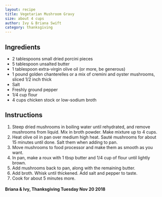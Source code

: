 ```yaml
---
layout: recipe
title: Vegetarian Mushroom Gravy
size: about 4 cups
author: Ivy & Briana Swift
category: thanksgiving
---
```

## Ingredients
- 2 tablespoons small dried porcini pieces
- 5 tablespoon unsalted butter
- 1 tablespoon extra-virgin olive oil (or more, be generous)
- 1 pound golden chanterelles or a mix of cremini and oyster mushrooms, sliced 1/2 inch thick
- Salt
- Freshly ground pepper
- 1/4 cup flour
- 4 cups chicken stock or low-sodium broth

## Instructions
1. Steep dried mushrooms in boiling water until rehydrated, and remove mushrooms from liquid. Mix in broth powder. Make mixture up to 4 cups.
1. Heat olive oil in pan over medium high heat. Sauté mushrooms for about 15 minutes until done. Salt them when adding to pan.
1. Move mushrooms to food processor and make them as smooth as you want.
1. In pan, make a roux with 1 tbsp butter and 1/4 cup of flour until lightly brown.
1. Add mushrooms back to pan, along with the remaining butter.
1. Add broth. Whisk until thickened. Add salt and pepper to taste.
1. Cook for about 5 minutes more.

#### Briana & Ivy, Thanksgiving Tuesday Nov 20 2018
